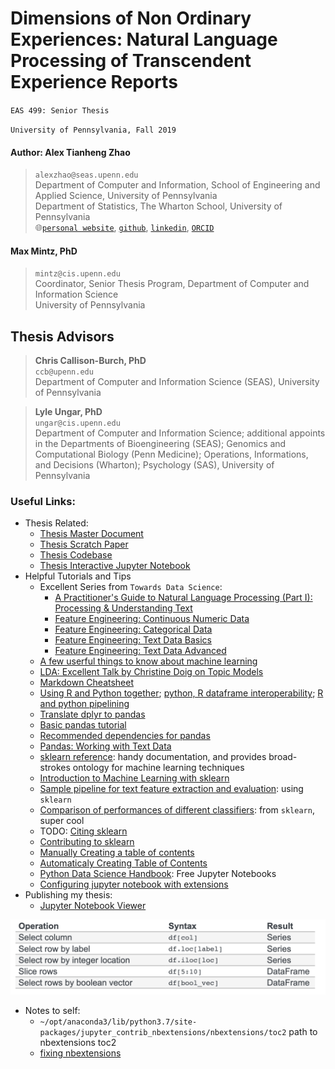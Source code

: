 # Dimensions of Non Ordinary Experiences: Natural Language Processing of Transcendent Experience Reports

`EAS 499: Senior Thesis`

`University of Pennsylvania, Fall 2019`

#### Author: **Alex Tianheng Zhao**
> `alexzhao@seas.upenn.edu`</br>
> Department of Computer and Information, School of Engineering and Applied Science, University of Pennsylvania</br>
> Department of Statistics, The Wharton School, University of Pennsylvania</br>
> 🌐[`personal website`](https://alextzhao.io), [`github`](https://github.com/alextzhao), [`linkedin`](https://www.linkedin.com/in/alextzhao), [`ORCID`](https://orcid.org/0000-0001-6745-5980)


#### **Max Mintz, PhD**</br>
> `mintz@cis.upenn.edu`</br>
> Coordinator, Senior Thesis Program, Department of Computer and Information Science</br>
> University of Pennsylvania</br>


## **Thesis Advisors**
> **Chris Callison-Burch, PhD**</br>
> `ccb@upenn.edu`  </br>
> Department of Computer and Information Science (SEAS), University of Pennsylvania</br>

> **Lyle Ungar, PhD**</br>
> `ungar@cis.upenn.edu` </br>
> Department of Computer and Information Science; additional appoints in the Departments of Bioengineering (SEAS); Genomics and Computational Biology (Penn Medicine); Operations, Informations, and Decisions (Wharton); Psychology (SAS), University of Pennsylvania


### **Useful Links:**
- Thesis Related:
    - [Thesis Master Document](https://docs.google.com/document/d/1dk1xXyfHqfdn5Tld-KZu7toiNYQeJHQv7BUlG7uSqP4/edit#)
    - [Thesis Scratch Paper](https://docs.google.com/document/d/1BP5Z2J9tJvRJB5J-hthQIGrdSnD0Bcvctd7kHqbUUKw/edit?usp=sharing)
    - [Thesis Codebase](https://github.com/alextzhao/psychedelicNLP)
    - [Thesis Interactive Jupyter Notebook](https://nbviewer.jupyter.org/github/alextzhao/psychedelicNLP/blob/master/AlexZhao_SeniorThesis_Notebook.ipynb)
- Helpful Tutorials and Tips
     - Excellent Series from `Towards Data Science`:
         - [A Practitioner's Guide to Natural Language Processing (Part I): Processing & Understanding Text](https://towardsdatascience.com/a-practitioners-guide-to-natural-language-processing-part-i-processing-understanding-text-9f4abfd13e72)
         - [Feature Engineering: Continuous Numeric Data](https://towardsdatascience.com/understanding-feature-engineering-part-1-continuous-numeric-data-da4e47099a7b)
         - [Feature Engineering: Categorical Data](https://homes.cs.washington.edu/~pedrod/papers/cacm12.pdf)
         - [Feature Engineering: Text Data Basics](https://towardsdatascience.com/understanding-feature-engineering-part-3-traditional-methods-for-text-data-f6f7d70acd41)
         - [Feature Engineering: Text Data Advanced](https://towardsdatascience.com/understanding-feature-engineering-part-4-deep-learning-methods-for-text-data-96c44370bbfa)
     - [A few userful things to know about machine learning](https://homes.cs.washington.edu/~pedrod/papers/cacm12.pdf)
     - [LDA: Excellent Talk by Christine Doig on Topic Models](http://chdoig.github.io/pygotham-topic-modeling/#/)
     - [Markdown Cheatsheet](https://github.com/adam-p/markdown-here/wiki/Markdown-Cheatsheet#links)
     - [Using R and Python together](https://stackoverflow.com/questions/39008069/r-and-python-in-one-jupyter-notebook); [python, R dataframe interoperability](https://rpy2.github.io/doc/latest/html/pandas.html); [R and python pipelining](https://blog.revolutionanalytics.com/2016/01/pipelining-r-python.html)
     - [Translate dplyr to pandas](https://pandas.pydata.org/pandas-docs/stable/getting_started/comparison/comparison_with_r.html)
     - [Basic pandas tutorial](https://pandas.pydata.org/pandas-docs/stable/getting_started/10min.html#min)
     - [Recommended dependencies for pandas](https://pandas.pydata.org/pandas-docs/stable/install.html#install-recommended-dependencies)
     - [Pandas: Working with Text Data](https://pandas.pydata.org/pandas-docs/stable/user_guide/text.html)
     - [sklearn reference](https://scikit-learn.org/stable/modules/classes.html): handy documentation, and provides broad-strokes ontology for machine learning techniques
     - [Introduction to Machine Learning with sklearn](https://scikit-learn.org/stable/tutorial/basic/tutorial.html)
     - [Sample pipeline for text feature extraction and evaluation](https://scikit-learn.org/stable/auto_examples/model_selection/grid_search_text_feature_extraction.html#sphx-glr-auto-examples-model-selection-grid-search-text-feature-extraction-py): using `sklearn`
     - [Comparison of performances of different classifiers](https://scikit-learn.org/stable/auto_examples/classification/plot_classifier_comparison.html#sphx-glr-auto-examples-classification-plot-classifier-comparison-py): from `sklearn`, super cool
     - TODO: [Citing sklearn](https://scikit-learn.org/stable/about.html#citing-scikit-learn)
     - [Contributing to sklearn](https://scikit-learn.org/stable/developers/contributing.html)
     - [Manually Creating a table of contents](https://medium.com/@sambozek/ipython-er-jupyter-table-of-contents-69bb72cf39d3)
     - [Automaticaly Creating Table of Contents](https://jupyter-contrib-nbextensions.readthedocs.io/en/latest/nbextensions/toc2/README.html)
     - [Python Data Science Handbook](https://github.com/jakevdp/PythonDataScienceHandbook): Free Jupyter Notebooks
     - [Configuring jupyter notebook with extensions](https://github.com/Jupyter-contrib/jupyter_nbextensions_configurator)
- Publishing my thesis:
    - [Jupyter Notebook Viewer](https://nbviewer.jupyter.org/)


![Pandas Indexing Cheatsheet](./pandas_indexing_cheatsheet.png)
- Notes to self:
    - `~/opt/anaconda3/lib/python3.7/site-packages/jupyter_contrib_nbextensions/nbextensions/toc2` path to nbextensions toc2
    - [fixing nbextensions](https://github.com/ipython-contrib/jupyter_contrib_nbextensions/issues/1090)
